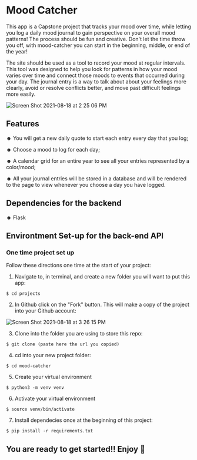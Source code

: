 # Mood Catcher
This app is a Capstone project that tracks your mood over time, while letting you log a daily mood journal to gain perspective on your overall mood patterns! 
The process should be fun and creative. Don't let the time throw you off, with mood-catcher you can start in the beginning, middle, or end of the year!

The site should be used as a tool to record your mood at regular intervals. This tool was designed to help you look for patterns in how your mood varies over time and connect those moods to events that occurred during your day. The journal entry is a way to talk about about your feelings more clearly, avoid or resolve conflicts better, and move past difficult feelings more easily.

![Screen Shot 2021-08-18 at 2 25 06 PM](https://user-images.githubusercontent.com/64983017/129974480-a36db052-1957-4a38-82ac-d4e05fee1f45.png)

## Features

☻ You will get a new daily quote to start each entry every day that you log;

☻ Choose a mood to log for each day; 

☻ A calendar grid for an entire year to see all your entries represented by a color/mood;

☻ All your journal entries will be stored in a database and will be rendered to the page to view whenever you choose a day you have logged.


## Dependencies for the backend

☻ Flask


## Environtment Set-up for the back-end API

### One time project set up
Follow these directions one time at the start of your project:

1. Navigate to, in terminal, and create a new folder you will want to put this app:
```
$ cd projects
```
2. In Github click on the "Fork" button. This will make a copy of the project into your Github account:  

![Screen Shot 2021-08-18 at 3 26 15 PM](https://user-images.githubusercontent.com/64983017/129980165-a5cf2f38-852c-481b-bf44-96c402844d35.png)

3. Clone into the folder you are using to store this repo:
```
$ git clone (paste here the url you copied)
```
4. cd into your new project folder:
```
$ cd mood-catcher
```
5. Create your virtual environment  
```
$ python3 -m venv venv
```
6. Activate your virtual environment
```
$ source venv/bin/activate 
```
7. Install dependecies once at the beginning of this project: 
```
$ pip install -r requirements.txt
```

## You are ready to get started!! Enjoy 🤗



